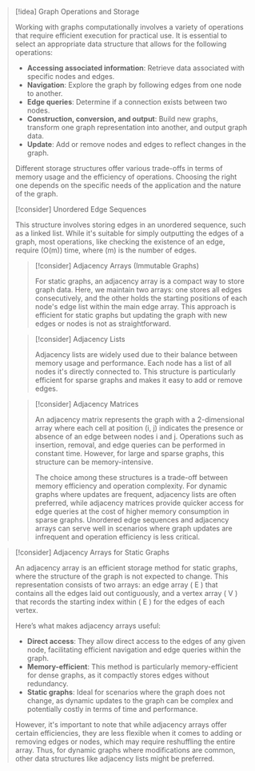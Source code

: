 
> [!idea] Graph Operations and Storage
>
> Working with graphs computationally involves a variety of operations that require efficient execution for practical use. It is essential to select an appropriate data structure that allows for the following operations:
>
> - **Accessing associated information**: Retrieve data associated with specific nodes and edges.
> - **Navigation**: Explore the graph by following edges from one node to another.
> - **Edge queries**: Determine if a connection exists between two nodes.
> - **Construction, conversion, and output**: Build new graphs, transform one graph representation into another, and output graph data.
> - **Update**: Add or remove nodes and edges to reflect changes in the graph.
>
> Different storage structures offer various trade-offs in terms of memory usage and the efficiency of operations. Choosing the right one depends on the specific needs of the application and the nature of the graph.
>
> [!consider] Unordered Edge Sequences
 >
 > This structure involves storing edges in an unordered sequence, such as a linked list. While it's suitable for simply outputting the edges of a graph, most operations, like checking the existence of an edge, require \(O(m)\) time, where \(m\) is the number of edges.
> 
> 
> > [!consider] Adjacency Arrays (Immutable Graphs)
> >
> > For static graphs, an adjacency array is a compact way to store graph data. Here, we maintain two arrays: one stores all edges consecutively, and the other holds the starting positions of each node's edge list within the main edge array. This approach is efficient for static graphs but updating the graph with new edges or nodes is not as straightforward.
> 
> 
> > [!consider] Adjacency Lists
> >
> > Adjacency lists are widely used due to their balance between memory usage and performance. Each node has a list of all nodes it's directly connected to. This structure is particularly efficient for sparse graphs and makes it easy to add or remove edges.
> 
> 
> > [!consider] Adjacency Matrices
> >
> > An adjacency matrix represents the graph with a 2-dimensional array where each cell at position (i, j) indicates the presence or absence of an edge between nodes i and j. Operations such as insertion, removal, and edge queries can be performed in constant time. However, for large and sparse graphs, this structure can be memory-intensive.
> >
> > The choice among these structures is a trade-off between memory efficiency and operation complexity. For dynamic graphs where updates are frequent, adjacency lists are often preferred, while adjacency matrices provide quicker access for edge queries at the cost of higher memory consumption in sparse graphs. Unordered edge sequences and adjacency arrays can serve well in scenarios where graph updates are infrequent and operation efficiency is less critical.

> [!consider] Adjacency Arrays for Static Graphs
>
> An adjacency array is an efficient storage method for static graphs, where the structure of the graph is not expected to change. This representation consists of two arrays: an edge array \( E \) that contains all the edges laid out contiguously, and a vertex array \( V \) that records the starting index within \( E \) for the edges of each vertex.
>
> Here’s what makes adjacency arrays useful:
> - **Direct access**: They allow direct access to the edges of any given node, facilitating efficient navigation and edge queries within the graph.
> - **Memory-efficient**: This method is particularly memory-efficient for dense graphs, as it compactly stores edges without redundancy.
> - **Static graphs**: Ideal for scenarios where the graph does not change, as dynamic updates to the graph can be complex and potentially costly in terms of time and performance.
>
> However, it's important to note that while adjacency arrays offer certain efficiencies, they are less flexible when it comes to adding or removing edges or nodes, which may require reshuffling the entire array. Thus, for dynamic graphs where modifications are common, other data structures like adjacency lists might be preferred.